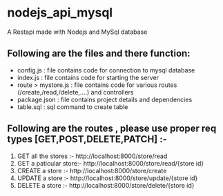 # nodejs_api_mysql
A Restapi made with Nodejs and MySql database

## Following are the files and there function:

- config.js : file contains code for connection to mysql database 
- index.js  : file contains code for starting the server
- route > mystore.js : file contains code for various routes (/create,/read,/delete,....) and controllers 
- package.json : file contains project details and dependencies 
- table.sql : sql command to create table 

## Following are the routes , please use proper req types [GET,POST,DELETE,PATCH] :-

1. GET all the stores   :- http://localhost:8000/store/read 
2. GET a paticular store:- http://localhost:8000/store/read/{store id}
3. CREATE a store       :- http://localhost:8000/store/create                   
4. UPDATE a store       :- http://localhost:8000/store/update/{store id}
5. DELETE a store       :- http://localhost:8000/store/delete/{store id}
